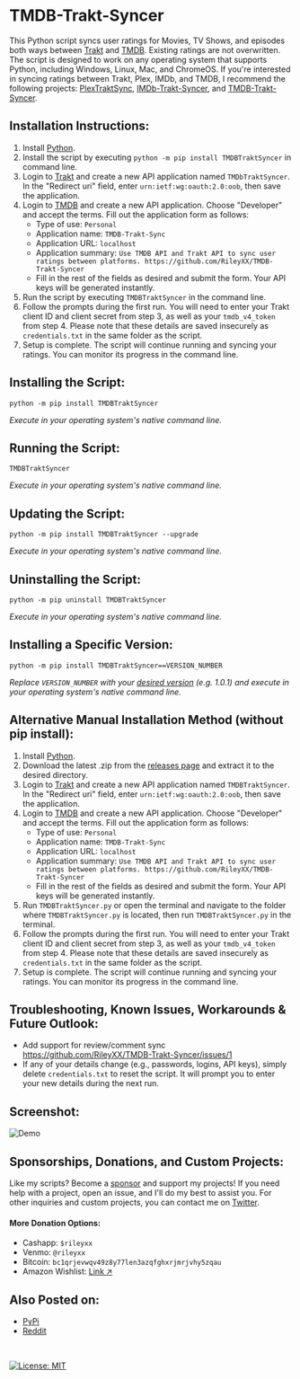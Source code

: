 # TMDB-Trakt-Syncer

This Python script syncs user ratings for Movies, TV Shows, and episodes both ways between [Trakt](https://trakt.tv/) and [TMDB](https://www.themoviedb.org/). Existing ratings are not overwritten. The script is designed to work on any operating system that supports Python, including Windows, Linux, Mac, and ChromeOS. If you're interested in syncing ratings between Trakt, Plex, IMDb, and TMDB, I recommend the following projects: [PlexTraktSync](https://github.com/Taxel/PlexTraktSync), [IMDb-Trakt-Syncer](https://github.com/RileyXX/IMDb-Trakt-Syncer), and [TMDB-Trakt-Syncer](https://github.com/RileyXX/TMDB-Trakt-Syncer).

## Installation Instructions:
1. Install [Python](https://www.python.org/downloads/).
2. Install the script by executing `python -m pip install TMDBTraktSyncer` in command line.
3. Login to [Trakt](https://trakt.tv/oauth/applications) and create a new API application named `TMDbTraktSyncer`. In the "Redirect uri" field, enter `urn:ietf:wg:oauth:2.0:oob`, then save the application.
4. Login to [TMDB](https://www.themoviedb.org/settings/api/) and create a new API application. Choose "Developer" and accept the terms. Fill out the application form as follows: 
   - Type of use: `Personal`
   - Application name: `TMDB-Trakt-Sync`
   - Application URL: `localhost`
   - Application summary: `Use TMDB API and Trakt API to sync user ratings between platforms. https://github.com/RileyXX/TMDB-Trakt-Syncer`
   - Fill in the rest of the fields as desired and submit the form. Your API keys will be generated instantly.
5. Run the script by executing `TMDBTraktSyncer` in the command line.
6. Follow the prompts during the first run. You will need to enter your Trakt client ID and client secret from step 3, as well as your `tmdb_v4_token` from step 4. Please note that these details are saved insecurely as `credentials.txt` in the same folder as the script.
7. Setup is complete. The script will continue running and syncing your ratings. You can monitor its progress in the command line.

## Installing the Script:
```
python -m pip install TMDBTraktSyncer
```
_Execute in your operating system's native command line._
## Running the Script:
```
TMDBTraktSyncer
```
_Execute in your operating system's native command line._
## Updating the Script:
```
python -m pip install TMDBTraktSyncer --upgrade
```
_Execute in your operating system's native command line._
## Uninstalling the Script:
```
python -m pip uninstall TMDBTraktSyncer
```
_Execute in your operating system's native command line._

## Installing a Specific Version:
```
python -m pip install TMDBTraktSyncer==VERSION_NUMBER
```
_Replace `VERSION_NUMBER` with your [desired version](https://github.com/RileyXX/TMDB-Trakt-Syncer/releases) (e.g. 1.0.1) and execute in your operating system's native command line._

## Alternative Manual Installation Method (without pip install):
1. Install [Python](https://www.python.org/downloads/).
2. Download the latest .zip from the [releases page](https://github.com/RileyXX/TMDB-Trakt-Syncer/releases) and extract it to the desired directory.
3. Login to [Trakt](https://trakt.tv/oauth/applications) and create a new API application named `TMDBTraktSyncer`. In the "Redirect uri" field, enter `urn:ietf:wg:oauth:2.0:oob`, then save the application.
4. Login to [TMDB](https://www.themoviedb.org/settings/api/) and create a new API application. Choose "Developer" and accept the terms. Fill out the application form as follows: 
   - Type of use: `Personal`
   - Application name: `TMDB-Trakt-Sync`
   - Application URL: `localhost`
   - Application summary: `Use TMDB API and Trakt API to sync user ratings between platforms. https://github.com/RileyXX/TMDB-Trakt-Syncer`
   - Fill in the rest of the fields as desired and submit the form. Your API keys will be generated instantly.
5. Run `TMDBTraktSyncer.py` or open the terminal and navigate to the folder where `TMDBTraktSyncer.py` is located, then run `TMDBTraktSyncer.py` in the terminal.
6. Follow the prompts during the first run. You will need to enter your Trakt client ID and client secret from step 3, as well as your `tmdb_v4_token` from step 4. Please note that these details are saved insecurely as `credentials.txt` in the same folder as the script.
7. Setup is complete. The script will continue running and syncing your ratings. You can monitor its progress in the command line.

## Troubleshooting, Known Issues, Workarounds & Future Outlook:
* Add support for review/comment sync https://github.com/RileyXX/TMDB-Trakt-Syncer/issues/1
* If any of your details change (e.g., passwords, logins, API keys), simply delete `credentials.txt` to reset the script. It will prompt you to enter your new details during the next run.

## Screenshot:
![Demo](https://i.imgur.com/5LI04O2.png)

## Sponsorships, Donations, and Custom Projects:
Like my scripts? Become a [sponsor](https://github.com/sponsors/RileyXX) and support my projects! If you need help with a project, open an issue, and I'll do my best to assist you. For other inquiries and custom projects, you can contact me on [Twitter](https://twitter.com/RileyxBell).

#### More Donation Options:
- Cashapp: `$rileyxx`
- Venmo: `@rileyxx`
- Bitcoin: `bc1qrjevwqv49z8y77len3azqfghxrjmrjvhy5zqau`
- Amazon Wishlist: [Link ↗](https://www.amazon.com/hz/wishlist/ls/WURF5NWZ843U)

## Also Posted on:
* [PyPi](https://pypi.org/project/TMDBTraktSyncer/)
* [Reddit](https://www.reddit.com/r/trakt/comments/13jlu4r/tmdb_trakt_rating_syncer_tool_2_way_sync/)

<br>

[![License: MIT](https://img.shields.io/badge/License-MIT-yellow.svg)](https://opensource.org/licenses/MIT)
